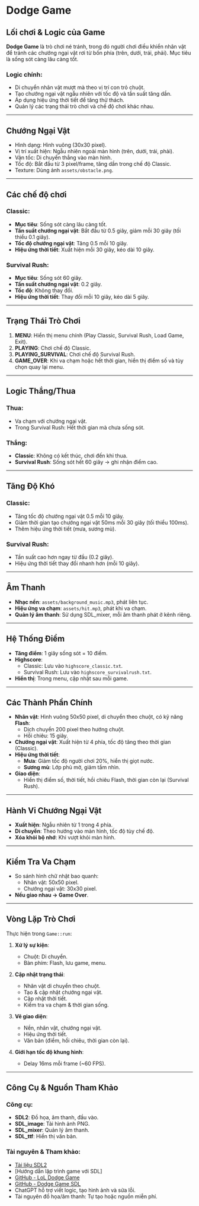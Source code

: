 # Dodge Game

## Lối chơi & Logic của Game

**Dodge Game** là trò chơi né tránh, trong đó người chơi điều khiển nhân vật để tránh các chướng ngại vật rơi từ bốn phía (trên, dưới, trái, phải). Mục tiêu là sống sót càng lâu càng tốt.

### Logic chính:
- Di chuyển nhân vật mượt mà theo vị trí con trỏ chuột.
- Tạo chướng ngại vật ngẫu nhiên với tốc độ và tần suất tăng dần.
- Áp dụng hiệu ứng thời tiết để tăng thử thách.
- Quản lý các trạng thái trò chơi và chế độ chơi khác nhau.

---

## Chướng Ngại Vật

- Hình dạng: Hình vuông (30x30 pixel).
- Vị trí xuất hiện: Ngẫu nhiên ngoài màn hình (trên, dưới, trái, phải).
- Vận tốc: Di chuyển thẳng vào màn hình.
- Tốc độ: Bắt đầu từ 3 pixel/frame, tăng dần trong chế độ Classic.
- Texture: Dùng ảnh `assets/obstacle.png`.

---

## Các chế độ chơi

### Classic:
- **Mục tiêu**: Sống sót càng lâu càng tốt.
- **Tần suất chướng ngại vật**: Bắt đầu từ 0.5 giây, giảm mỗi 30 giây (tối thiểu 0.1 giây).
- **Tốc độ chướng ngại vật**: Tăng 0.5 mỗi 10 giây.
- **Hiệu ứng thời tiết**: Xuất hiện mỗi 30 giây, kéo dài 10 giây.

### Survival Rush:
- **Mục tiêu**: Sống sót 60 giây.
- **Tần suất chướng ngại vật**: 0.2 giây.
- **Tốc độ**: Không thay đổi.
- **Hiệu ứng thời tiết**: Thay đổi mỗi 10 giây, kéo dài 5 giây.

---

## Trạng Thái Trò Chơi

1. **MENU**: Hiển thị menu chính (Play Classic, Survival Rush, Load Game, Exit).
2. **PLAYING**: Chơi chế độ Classic.
3. **PLAYING_SURVIVAL**: Chơi chế độ Survival Rush.
4. **GAME_OVER**: Khi va chạm hoặc hết thời gian, hiển thị điểm số và tùy chọn quay lại menu.

---

## Logic Thắng/Thua

### Thua:
- Va chạm với chướng ngại vật.
- Trong Survival Rush: Hết thời gian mà chưa sống sót.

### Thắng:
- **Classic**: Không có kết thúc, chơi đến khi thua.
- **Survival Rush**: Sống sót hết 60 giây → ghi nhận điểm cao.

---

## Tăng Độ Khó

### Classic:
- Tăng tốc độ chướng ngại vật 0.5 mỗi 10 giây.
- Giảm thời gian tạo chướng ngại vật 50ms mỗi 30 giây (tối thiểu 100ms).
- Thêm hiệu ứng thời tiết (mưa, sương mù).

### Survival Rush:
- Tần suất cao hơn ngay từ đầu (0.2 giây).
- Hiệu ứng thời tiết thay đổi nhanh hơn (mỗi 10 giây).

---

## Âm Thanh

- **Nhạc nền**: `assets/background_music.mp3`, phát liên tục.
- **Hiệu ứng va chạm**: `assets/hit.mp3`, phát khi va chạm.
- **Quản lý âm thanh**: Sử dụng SDL_mixer, mỗi âm thanh phát ở kênh riêng.

---

## Hệ Thống Điểm

- **Tăng điểm**: 1 giây sống sót = 10 điểm.
- **Highscore**:
  - Classic: Lưu vào `highscore_classic.txt`.
  - Survival Rush: Lưu vào `highscore_survivalrush.txt`.
- **Hiển thị**: Trong menu, cập nhật sau mỗi game.

---

## Các Thành Phần Chính

- **Nhân vật**: Hình vuông 50x50 pixel, di chuyển theo chuột, có kỹ năng **Flash**:
  - Dịch chuyển 200 pixel theo hướng chuột.
  - Hồi chiêu: 15 giây.
- **Chướng ngại vật**: Xuất hiện từ 4 phía, tốc độ tăng theo thời gian (Classic).
- **Hiệu ứng thời tiết**:
  - **Mưa**: Giảm tốc độ người chơi 20%, hiển thị giọt nước.
  - **Sương mù**: Lớp phủ mờ, giảm tầm nhìn.
- **Giao diện**:
  - Hiển thị điểm số, thời tiết, hồi chiêu Flash, thời gian còn lại (Survival Rush).

---

## Hành Vi Chướng Ngại Vật

- **Xuất hiện**: Ngẫu nhiên từ 1 trong 4 phía.
- **Di chuyển**: Theo hướng vào màn hình, tốc độ tùy chế độ.
- **Xóa khỏi bộ nhớ**: Khi vượt khỏi màn hình.

---

## Kiểm Tra Va Chạm

- So sánh hình chữ nhật bao quanh:
  - Nhân vật: 50x50 pixel.
  - Chướng ngại vật: 30x30 pixel.
- **Nếu giao nhau → Game Over**.

---

## Vòng Lặp Trò Chơi

Thực hiện trong `Game::run`:

1. **Xử lý sự kiện**:
   - Chuột: Di chuyển.
   - Bàn phím: Flash, lưu game, menu.

2. **Cập nhật trạng thái**:
   - Nhân vật di chuyển theo chuột.
   - Tạo & cập nhật chướng ngại vật.
   - Cập nhật thời tiết.
   - Kiểm tra va chạm & thời gian sống.

3. **Vẽ giao diện**:
   - Nền, nhân vật, chướng ngại vật.
   - Hiệu ứng thời tiết.
   - Văn bản (điểm, hồi chiêu, thời gian còn lại).

4. **Giới hạn tốc độ khung hình**:
   - Delay 16ms mỗi frame (~60 FPS).

---

## Công Cụ & Nguồn Tham Khảo

### Công cụ:
- **SDL2**: Đồ họa, âm thanh, đầu vào.
- **SDL_image**: Tải hình ảnh PNG.
- **SDL_mixer**: Quản lý âm thanh.
- **SDL_ttf**: Hiển thị văn bản.

### Tài nguyên & Tham khảo:
- [Tài liệu SDL2](https://wiki.libsdl.org/)
- [Hướng dẫn lập trình game với SDL]
- [GitHub - LoL Dodge Game](https://github.com/jaingmengmeng/LoL-Dodge-Game/tree/master)
- [GitHub - Dodge Game SDL](https://github.com/Hert4/dodge_game/tree/main)
- ChatGPT hỗ trợ viết logic, tạo hình ảnh và sửa lỗi.
- Tài nguyên đồ họa/âm thanh: Tự tạo hoặc nguồn miễn phí.
